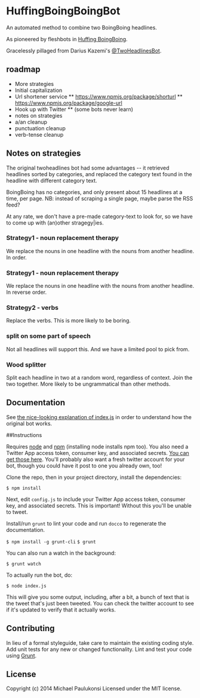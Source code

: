 # HuffingBoingBoingBot

An automated method to combine two BoingBoing headlines.

As pioneered by fleshbots in [Huffing BoingBoing](http://bbs.boingboing.net/t/huffing-boing-boing/).

Gracelessly pillaged from Darius Kazemi's [@TwoHeadlinesBot](http://github.com/dariusk/twoheadlines).

## roadmap
* More strategies
* Initial capitalization
* Url shortener service
** https://www.npmjs.org/package/shorturl
** https://www.npmjs.org/package/google-url
* Hook up with Twitter
** (some bots never learn)
* notes on strategies
* a/an cleanup
* punctuation cleanup
* verb-tense cleanup


## Notes on strategies
The original twoheadlines bot had some advantages -- it retrieved headlines sorted by categories, and replaced the category text found in the headline with different category text.

BoingBoing has no categories, and only present about 15 headlines at a time, per page.
NB: instead of scraping a single page, maybe parse the RSS feed?

At any rate, we don't have a pre-made category-text to look for, so we have to come up with (an)other stragegy|ies.

### Strategy1 - noun replacement therapy
We replace the nouns in one headline with the nouns from another headline.
In order.

### Strategy1 - noun replacement therapy
We replace the nouns in one headline with the nouns from another headline.
In reverse order.

### Strategy2 - verbs
Replace the verbs.
This is more likely to be boring.

### split on some part of speech
Not all headlines will support this.
And we have a limited pool to pick from.

### Wood splitter
Split each headline in two at a random word, regardless of context.
Join the two together.
More likely to be ungrammatical than other methods.

## Documentation
See [the nice-looking explanation of index.js](http://tinysubversions.com/twoheadlines/docs/) in order to understand how the original bot works.

##Instructions

Requires [node](http://nodejs.org/) and [npm](http://npmjs.org/) (installing node installs npm too). You also need a Twitter App access token, consumer key, and associated secrets. [You can get those here](https://dev.twitter.com/apps/new). You'll probably also want a fresh twitter account for your bot, though you could have it post to one you already own, too!

Clone the repo, then in your project directory, install the dependencies:

`$ npm install`

Next, edit `config.js` to include your Twitter App access token, consumer key, and associated secrets. This is important! Without this you'll be unable to tweet.

Install/run `grunt` to lint your code and run `docco` to regenerate the documentation.

`$ npm install -g grunt-cli`
`$ grunt`

You can also run a watch in the background:

`$ grunt watch`

To actually run the bot, do:

`$ node index.js`

This will give you some output, including, after a bit, a bunch of text that is the tweet that's just been tweeted. You can check the twitter account to see if it's updated to verify that it actually works.

## Contributing
In lieu of a formal styleguide, take care to maintain the existing coding style. Add unit tests for any new or changed functionality. Lint and test your code using [Grunt](http://gruntjs.com/).

## License
Copyright (c) 2014 Michael Paulukonsi
Licensed under the MIT license.
